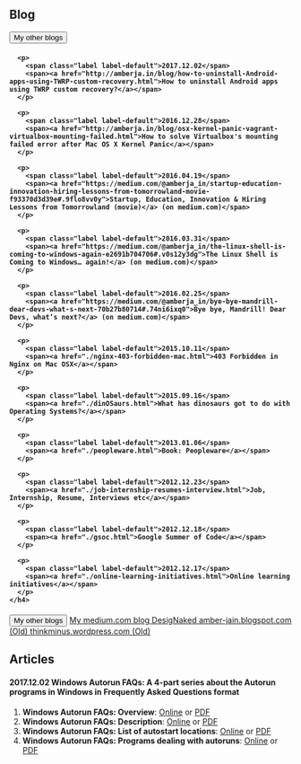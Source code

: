 ## Blog

<div class="row row-offcanvas row-offcanvas-right">
  <div class="col-xs-12 col-sm-9">
    <p class="pull-right visible-xs">
      <button type="button" class="btn btn-primary btn-xs" data-toggle="offcanvas">My other blogs</button>
    </p>
    <h4>
      
      <p>
        <span class="label label-default">2017.12.02</span>
        <span><a href="http://amberja.in/blog/how-to-uninstall-Android-apps-using-TWRP-custom-recovery.html">How to uninstall Android apps using TWRP custom recovery?</a></span>
      </p>

      <p>
        <span class="label label-default">2016.12.28</span>
        <span><a href="http://amberja.in/blog/osx-kernel-panic-vagrant-virtualbox-mounting-failed.html">How to solve Virtualbox's mounting failed error after Mac OS X Kernel Panic</a></span>
      </p>
      
      <p>
        <span class="label label-default">2016.04.19</span>
        <span><a href="https://medium.com/@amberja_in/startup-education-innovation-hiring-lessons-from-tomorrowland-movie-f93370d3d39e#.9flo8vv0y">Startup, Education, Innovation & Hiring Lessons from Tomorrowland (movie)</a> (on medium.com)</span>
      </p>
      
      <p>
        <span class="label label-default">2016.03.31</span>
        <span><a href="https://medium.com/@amberja_in/the-linux-shell-is-coming-to-windows-again-e2691b704706#.v0s12y3dg">The Linux Shell is Coming to Windows… again!</a> (on medium.com)</span>
      </p>
      
      <p>
        <span class="label label-default">2016.02.25</span>
        <span><a href="https://medium.com/@amberja_in/bye-bye-mandrill-dear-devs-what-s-next-70b27b80714#.74ni6ixq0">Bye bye, Mandrill! Dear Devs, what’s next?</a> (on medium.com)</span>
      </p>

      <p>
        <span class="label label-default">2015.10.11</span>
        <span><a href="./nginx-403-forbidden-mac.html">403 Forbidden in Nginx on Mac OSX</a></span>
      </p>

      <p>
        <span class="label label-default">2015.09.16</span>
        <span><a href="./dinOSaurs.html">What has dinosaurs got to do with Operating Systems?</a></span>
      </p>
      
      <p>
        <span class="label label-default">2013.01.06</span>
        <span><a href="./peopleware.html">Book: Peopleware</a></span>
      </p>
      
      <p>
        <span class="label label-default">2012.12.23</span>
        <span><a href="./job-internship-resumes-interview.html">Job, Internship, Resume, Interviews etc</a></span>
      </p>
      
      <p>
        <span class="label label-default">2012.12.18</span>
        <span><a href="./gsoc.html">Google Summer of Code</a></span>
      </p>
      
      <p>
        <span class="label label-default">2012.12.17</span>
        <span><a href="./online-learning-initiatives.html">Online learning initiatives</a></span>
      </p>
    </h4>
  </div><!--/.col-xs-12.col-sm-9-->
  <div class="col-xs-6 col-sm-3 sidebar-offcanvas" id="sidebar">
    <div class="list-group">
      <button class="list-group-item disabled">My other blogs</button>
      <a href="https://medium.com/@amberja_in" class="list-group-item">My medium.com blog <span class="glyphicon glyphicon-new-window" aria-hidden="true"></span></a>
      <a href="http://designaked.tumblr.com/" class="list-group-item">DesigNaked <span class="glyphicon glyphicon-new-window" aria-hidden="true"></span></a>
      <a href="http://amber-jain.blogspot.com/" class="list-group-item">amber-jain.blogspot.com (Old) <span class="glyphicon glyphicon-new-window" aria-hidden="true"></span></a>
      <a href="http://thinkminus.wordpress.com/" class="list-group-item">thinkminus.wordpress.com (Old) <span class="glyphicon glyphicon-new-window" aria-hidden="true"></span></a>
    </div>
  </div><!-- /.sidebar-offcanvas -->
</div><!-- /row -->

## Articles

<h4>
  <p>
    <span class="label label-default">2017.12.02</span>
    <span><b>Windows Autorun FAQs</b>: A 4-part series about the Autorun programs in Windows in Frequently Asked Questions format</span>
  </p>
</h4>

<ol>
  <li><b>Windows Autorun FAQs: Overview</b>: <a href="http://bytes.com/topic/windows/insights/860664-windows-autorun-faqs-overview">Online</a> or <a href="./files/articles/AutorunsOverview.pdf">PDF</a></li>
  <li><b>Windows Autorun FAQs: Description</b>: <a href="http://bytes.com/topic/windows/insights/860665-windows-autorun-faqs-description">Online</a> or <a href="./files/articles/AutorunsDescription.pdf">PDF</a></li>
  <li><b>Windows Autorun FAQs: List of autostart locations</b>: <a href="http://bytes.com/topic/windows/insights/860759-windows-autorun-faqs-list-autostart-locations">Online</a> or <a href="./files/articles/AutorunsList.pdf">PDF</a></li>
  <li><b>Windows Autorun FAQs: Programs dealing with autoruns</b>: <a href="http://bytes.com/topic/windows/insights/860760-windows-autorun-faqs-programs-dealing-autoruns">Online</a> or <a href="./files/articles/AutorunsPrograms.pdf">PDF</a></li>
</ol>
